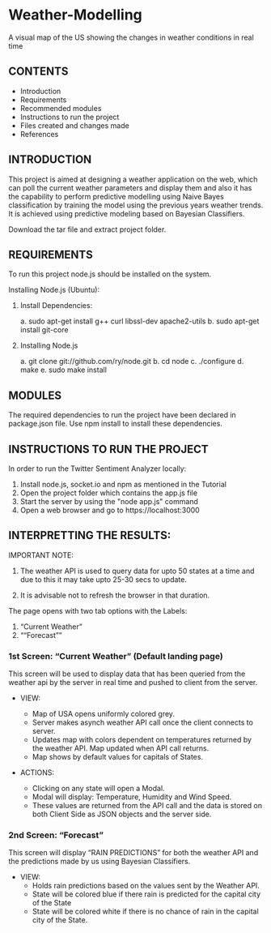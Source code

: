 # Weather-Modelling
A visual map of the US showing the changes in weather conditions in real time

CONTENTS
---------------------
   
 * Introduction
 * Requirements
 * Recommended modules
 * Instructions to run the project
 * Files created and changes made
 * References

INTRODUCTION
------------

This project is aimed at designing a weather application on the web, which can poll the current weather parameters and display them and also it has the capability to perform predictive modelling using Naive Bayes classification by training the model using the previous years weather trends.
It is achieved using predictive modeling based on Bayesian Classifiers.

Download the tar file and extract project folder. 

REQUIREMENTS
-------------

To run this project node.js should be installed on the system.

Installing Node.js (Ubuntu):

1. Install Dependencies:

	a. sudo apt-get install g++ curl libssl-dev apache2-utils
	b. sudo apt-get install git-core
	
2. Installing Node.js

	a. git clone git://github.com/ry/node.git
	b. cd node
	c. ./configure
	d. make
	e. sudo make install

MODULES
-------------------

The required dependencies to run the project have been declared in package.json file. Use npm install to install these dependencies.


INSTRUCTIONS TO RUN THE PROJECT
-------------------------------

In order to run the Twitter Sentiment Analyzer locally:

1. Install node.js, socket.io and npm as mentioned in the Tutorial
2. Open the project folder which contains the app.js file
3. Start the server by using the "node app.js" command
4. Open a web browser and go to https://localhost:3000

INTERPRETTING THE RESULTS:
-------------------------------
IMPORTANT NOTE:

1. The weather API is used to query data for upto 50 states at a time and due to this it may take upto 25-30 secs to update.

2. It is advisable not to refresh the browser in that duration.

The page opens with two tab options with the Labels:

1. “Current Weather”
2. ““Forecast””

### 1st Screen: “Current Weather” (Default landing page)

   This screen will be used to display data that has been queried from the weather api by the server in real time and pushed to client from the server.
- VIEW:
	- Map of USA opens uniformly colored grey.
	- Server makes asynch weather API call once the client connects to server.
	- Updates map with colors dependent on temperatures returned by the weather API. Map updated when API call returns.
	- Map shows by default values for capitals of States.
	
- ACTIONS:
	- Clicking on any state will open a Modal.
	- Modal will display: Temperature, Humidity and Wind Speed.
	- These values are returned from the API call and the data is stored on both Client Side as JSON objects and the server side.

### 2nd Screen: “Forecast”

  This screen will display “RAIN PREDICTIONS” for both the weather API and the predictions made by us using Bayesian Classifiers.
- VIEW:
	- Holds rain predictions based on the values sent by the Weather API.
	- State will be colored blue if there rain is predicted for the capital city of the State
	- State will be colored white if there is no chance of rain in the capital city of the State. 
